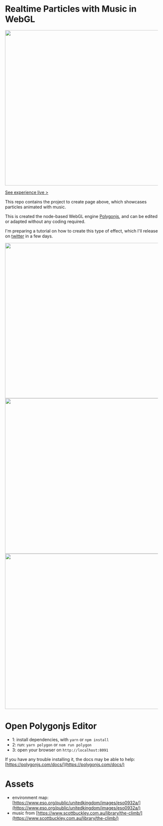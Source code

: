 
# Realtime Particles with Music in WebGL

<a href="https://polygonjs.com/particles-music" target="_blank"><img width="512" src="./master/images/particles_music.gif" /></a>

[See experience live >](https://polygonjs.com/particles-music)

This repo contains the project to create page above, which showcases particles animated with music.

This is created the node-based WebGL engine [Polygonjs](https://polygonjs.com), and can be edited or adapted without any coding required.

I'm preparing a tutorial on how to create this type of effect, which I'll release on [twitter](https://twitter.com/fradingue) in a few days.

<img width="512" src="./master/images/tutorial_screenshot1.png" />
<img width="512" src="./master/images/tutorial_screenshot2.png" />
<img width="512" src="./master/images/tutorial_screenshot3.png" />

# Open Polygonjs Editor

- 1: install dependencies, with `yarn` or `npm install`
- 2: run: `yarn polygon` or `nom run polygon`
- 3: open your browser on `http://localhost:8091`

If you have any trouble installing it, the docs may be able to help: [https://polygonjs.com/docs/](https://polygonjs.com/docs/)


# Assets

- environment map: [https://www.eso.org/public/unitedkingdom/images/eso0932a/](https://www.eso.org/public/unitedkingdom/images/eso0932a/)
- music from [https://www.scottbuckley.com.au/library/the-climb/](https://www.scottbuckley.com.au/library/the-climb/)